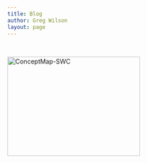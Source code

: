 ```yaml
---
title: Blog
author: Greg Wilson
layout: page
---
```

&nbsp;

[<img class="alignnone size-medium wp-image-8793" alt="ConceptMap-SWC" src="http://teaching.software-carpentry.org/wp-content/uploads/2014/08/ConceptMap-SWC-300x225.jpeg" width="300" height="225" />][1]

&nbsp;

 [1]: http://teaching.software-carpentry.org/wp-content/uploads/2014/08/ConceptMap-SWC.jpeg
